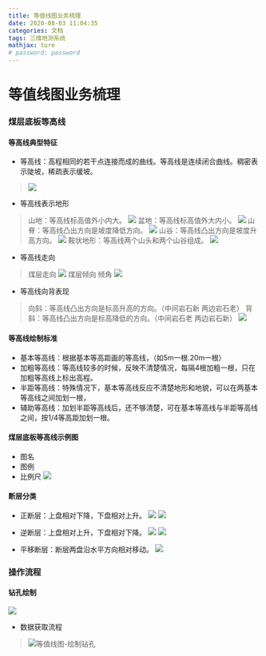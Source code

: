 ```yaml
---
title: 等值线图业务梳理
date: 2020-08-03 11:04:35
categories: 文档
tags: 三维地测系统
mathjax: ture
# password: password
---
```


# 等值线图业务梳理
### 煤层底板等高线

#### 等高线典型特征
* 等高线：高程相同的若干点连接而成的曲线。等高线是连续闭合曲线。稠密表示陡坡，稀疏表示缓坡。
> ![](15979972028921.jpg)


* 等高线表示地形
> 山地：等高线标高值外小内大。
> ![](15979973311231.jpg)
> 盆地：等高线标高值外大内小。
> ![](15979973604610.jpg)
> 山脊：等高线凸出方向是坡度降低方向。
> ![](15979976438921.jpg)
> 山谷：等高线凸出方向是坡度升高方向。
> ![](15979977077728.jpg)
> 鞍状地形：等高线两个山头和两个山谷组成。
![](15979978649394.jpg)

* 等高线走向
> 煤层走向
> ![](15979980291285.jpg)
> 煤层倾向
> 倾角
> ![](15979980584912.jpg)


* 等高线向背表现
> 向斜：等高线凸出方向是标高升高的方向。（中间岩石新  两边岩石老）
> 背斜：等高线凸出方向是标高降低的方向。（中间岩石老  两边岩石新）
> ![](15979984079841.jpg)



#### 等高线绘制标准
* 基本等高线：根据基本等高距画的等高线，（如5m一根.20m一根）
* 加粗等高线：等高线较多的时候，反映不清楚情况，每隔4根加粗一根，只在加粗等高线上标出高程。
* 半距等高线：特殊情况下，基本等高线反应不清楚地形和地貌，可以在两基本等高线之间加划一根，
* 辅助等高线：加划半距等高线后，还不够清楚，可在基本等高线与半距等高线之间，按1/4等高距加划一根。

#### 煤层底板等高线示例图

* 图名
* 图例
* 比例尺
![](15979967723310.jpg) 

#### 断层分类 
* 正断层：上盘相对下降，下盘相对上升。
![](15983266050659.jpg)
![](15979963485125.jpg)

* 逆断层：上盘相对上升，下盘相对下降。
![](15979958616655.jpg)
![](15979963979733.jpg)

* 平移断层：断层两盘沿水平方向相对移动。
![](15979958993058.jpg)

### 操作流程
#### 钻孔绘制
![](15964225922589.jpg)

* 数据获取流程
> ![等值线图-绘制钻孔](%E7%AD%89%E5%80%BC%E7%BA%BF%E5%9B%BE-%E7%BB%98%E5%88%B6%E9%92%BB%E5%AD%94.jpg)
